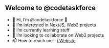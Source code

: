 ##  Welcome to @codetaskforce
- 👋 Hi, I’m @codetaskforce 🤝
- 👀 I’m interested in NextJS, Web3 projects
- 🌱 I’m currently learning stuff
- 💞️ I’m looking to collaborate on Web3 projects
- 📫 How to reach me:- [ℹ️ Website](https://taskforce.wiki)

<!---
codetaskforce/codetaskforce is a ✨ special ✨ repository because its `README.md` (this file) appears on your GitHub profile.
You can click the Preview link to take a look at your changes.
--->
